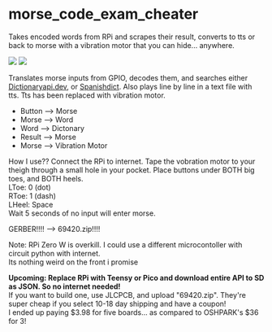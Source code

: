 # morse_code_exam_cheater
Takes encoded words from RPi and scrapes their result, converts to tts or back to morse with a vibration motor that you can hide... anywhere.

<img src="https://raw.githubusercontent.com/E-Krabs/morse_code_exam_cheater/main/~3D_dark_front.png"></img>
<img src="https://raw.githubusercontent.com/E-Krabs/morse_code_exam_cheater/main/~3D_dark_back.png"></img>

Translates morse inputs from GPIO, decodes them, and searches either <a href="https://api.dictionaryapi.dev">Dictionaryapi.dev</a>, or <a href="https://spanishdict.com">Spanishdict</a>.
Also plays line by line in a text file with tts. Tts has been replaced with vibration motor.

<ul>
  <li>Button --> Morse</li>
  <li>Morse --> Word</li>
  <li>Word --> Dictonary</li>
  <li>Result --> Morse</li>
  <li>Morse --> Vibration Motor</li>
</ul>

How I use??
Connect the RPi to internet. Tape the vobration motor to your theigh through a small hole in your pocket. Place buttons under BOTH big toes, and BOTH heels. <br>
LToe: 0 (dot)<br>
RToe: 1 (dash)<br>
LHeel: Space<br>
Wait 5 seconds of no input will enter morse.

GERBER!!!! --> 69420.zip!!!!

Note: RPi Zero W is overkill. I could use a different microcontoller with circuit python with internet.<br>
Its nothing weird on the front i promise<br>

<b>Upcoming: Replace RPi with Teensy or Pico and download entire API to SD as JSON. So no internet needed!</b><br>
If you want to build one, use JLCPCB, and upload "69420.zip". They're super cheap if you select 10-18 day shipping and have a coupon!<br>
I ended up paying $3.98 for five boards... as compared to OSHPARK's $36 for 3!
